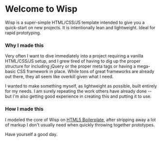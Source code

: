 # Welcome to Wisp

Wisp is a super-simple HTML/CSS/JS template intended to give you a quick-start on new projects. It is intentionally lean and lightweight. Ideal for rapid prototyping.

### Why I made this

Very often I want to dive immediately into a project requiring a vanilla HTML/CSS/JS setup, and I grew tired of having to dig up the proper structure for including jQuery or the proper meta tags or having a mega-basic CSS framework in place. While tons of great frameworks are already out there, they all seem like overkill given what I need. 

I wanted to make something myself, as lightweight as possible, built entirely for my needs. I am surely repeating the work others have already done -- but I'm also getting good experience in creating this and putting it to use.

### How I made this

I modeled the core of Wisp on [HTML5 Boilerplate](http://html5boilerplate.com/), after stripping away a lot of markup I don't usually need when quickly throwing together prototypes.

Have yourself a good day.